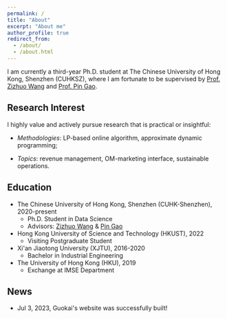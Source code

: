 ```yaml
---
permalink: /
title: "About"
excerpt: "About me"
author_profile: true
redirect_from: 
  - /about/
  - /about.html
---
```


I am currently a third-year Ph.D. student at The Chinese University of Hong Kong, Shenzhen (CUHKSZ), where I am fortunate to be supervised by [Prof. Zizhuo Wang](https://mypage.cuhk.edu.cn/academics/wangzizhuo/) and [Prof. Pin Gao](https://myweb.cuhk.edu.cn/gaopin). 


## Research Interest 
I highly value and actively pursue research that is practical or insightful:

* *Methodologies*: LP-based online algorithm, approximate dynamic programming;

* *Topics*: revenue management, OM-marketing interface, sustainable operations.

## Education
* The Chinese University of Hong Kong, Shenzhen (CUHK-Shenzhen), 2020-present
  * Ph.D. Student in Data Science
  * Advisors: [Zizhuo Wang](https://mypage.cuhk.edu.cn/academics/wangzizhuo/) &amp; [Pin Gao](https://myweb.cuhk.edu.cn/gaopin)
* Hong Kong University of Science and Technology (HKUST), 2022
  * Visiting Postgraduate Student
* Xi'an Jiaotong University (XJTU), 2016-2020
  * Bachelor in Industrial Engineering
* The University of Hong Kong (HKU), 2019
  * Exchange at IMSE Department

## News
* Jul 3, 2023, Guokai's website was successfully built!
